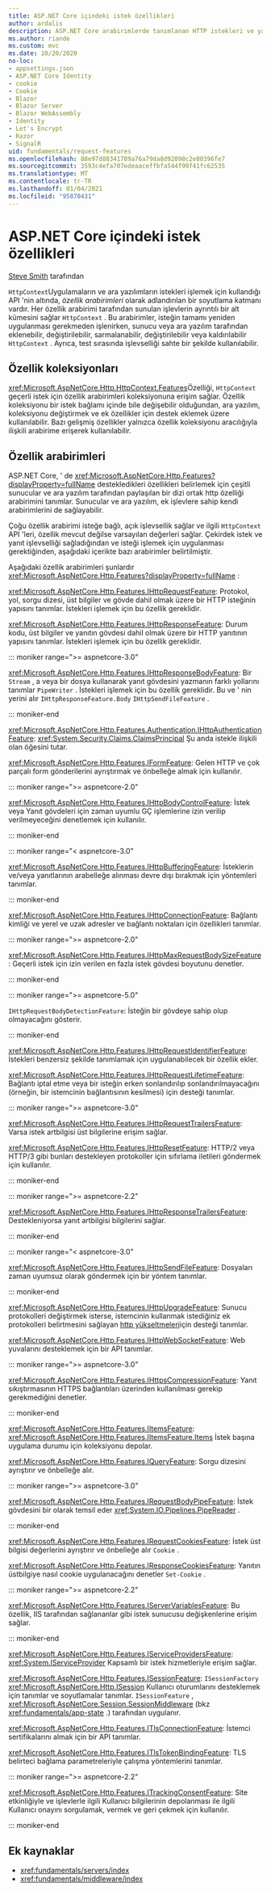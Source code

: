 ```yaml
---
title: ASP.NET Core içindeki istek özellikleri
author: ardalis
description: ASP.NET Core arabirimlerde tanımlanan HTTP istekleri ve yanıtları ile ilgili Web sunucusu uygulama ayrıntıları hakkında bilgi edinin.
ms.author: riande
ms.custom: mvc
ms.date: 10/20/2020
no-loc:
- appsettings.json
- ASP.NET Core Identity
- cookie
- Cookie
- Blazor
- Blazor Server
- Blazor WebAssembly
- Identity
- Let's Encrypt
- Razor
- SignalR
uid: fundamentals/request-features
ms.openlocfilehash: 88e97d88341789a76a79da8d92098c2e00396fe7
ms.sourcegitcommit: 3593c4efa707edeaaceffbfa544f99f41fc62535
ms.translationtype: MT
ms.contentlocale: tr-TR
ms.lasthandoff: 01/04/2021
ms.locfileid: "95870431"
---
```

# <a name="request-features-in-aspnet-core"></a>ASP.NET Core içindeki istek özellikleri

[Steve Smith](https://ardalis.com/) tarafından

`HttpContext`Uygulamaların ve ara yazılımların istekleri işlemek için kullandığı API 'nin altında, *özellik arabirimleri* olarak adlandırılan bir soyutlama katmanı vardır. Her özellik arabirimi tarafından sunulan işlevlerin ayrıntılı bir alt kümesini sağlar `HttpContext` . Bu arabirimler, isteğin tamamı yeniden uygulanması gerekmeden işlenirken, sunucu veya ara yazılım tarafından eklenebilir, değiştirilebilir, sarmalanabilir, değiştirilebilir veya kaldırılabilir `HttpContext` . Ayrıca, test sırasında işlevselliği sahte bir şekilde kullanılabilir.

## <a name="feature-collections"></a>Özellik koleksiyonları

<xref:Microsoft.AspNetCore.Http.HttpContext.Features>Özelliği, `HttpContext` geçerli istek için özellik arabirimleri koleksiyonuna erişim sağlar. Özellik koleksiyonu bir istek bağlamı içinde bile değişebilir olduğundan, ara yazılım, koleksiyonu değiştirmek ve ek özellikler için destek eklemek üzere kullanılabilir. Bazı gelişmiş özellikler yalnızca özellik koleksiyonu aracılığıyla ilişkili arabirime erişerek kullanılabilir.

## <a name="feature-interfaces"></a>Özellik arabirimleri

ASP.NET Core, ' de <xref:Microsoft.AspNetCore.Http.Features?displayProperty=fullName> destekledikleri özellikleri belirlemek için çeşitli sunucular ve ara yazılım tarafından paylaşılan bir dizi ortak http özelliği arabirimini tanımlar. Sunucular ve ara yazılım, ek işlevlere sahip kendi arabirimlerini de sağlayabilir.

Çoğu özellik arabirimi isteğe bağlı, açık işlevsellik sağlar ve ilgili `HttpContext` API 'leri, özellik mevcut değilse varsayılan değerleri sağlar. Çekirdek istek ve yanıt işlevselliği sağladığından ve isteği işlemek için uygulanması gerektiğinden, aşağıdaki içerikte bazı arabirimler belirtilmiştir.

Aşağıdaki özellik arabirimleri şunlardır <xref:Microsoft.AspNetCore.Http.Features?displayProperty=fullName> :

<xref:Microsoft.AspNetCore.Http.Features.IHttpRequestFeature>: Protokol, yol, sorgu dizesi, üst bilgiler ve gövde dahil olmak üzere bir HTTP isteğinin yapısını tanımlar. İstekleri işlemek için bu özellik gereklidir.

<xref:Microsoft.AspNetCore.Http.Features.IHttpResponseFeature>: Durum kodu, üst bilgiler ve yanıtın gövdesi dahil olmak üzere bir HTTP yanıtının yapısını tanımlar. İstekleri işlemek için bu özellik gereklidir.

::: moniker range=">= aspnetcore-3.0"

<xref:Microsoft.AspNetCore.Http.Features.IHttpResponseBodyFeature>: Bir `Stream` , a veya bir dosya kullanarak yanıt gövdesini yazmanın farklı yollarını tanımlar `PipeWriter` . İstekleri işlemek için bu özellik gereklidir. Bu ve ' nin yerini alır `IHttpResponseFeature.Body` `IHttpSendFileFeature` .

::: moniker-end

<xref:Microsoft.AspNetCore.Http.Features.Authentication.IHttpAuthenticationFeature>: <xref:System.Security.Claims.ClaimsPrincipal> Şu anda istekle ilişkili olan öğesini tutar.

<xref:Microsoft.AspNetCore.Http.Features.IFormFeature>: Gelen HTTP ve çok parçalı form gönderilerini ayrıştırmak ve önbelleğe almak için kullanılır.

::: moniker range=">= aspnetcore-2.0"

<xref:Microsoft.AspNetCore.Http.Features.IHttpBodyControlFeature>: İstek veya Yanıt gövdeleri için zaman uyumlu GÇ işlemlerine izin verilip verilmeyeceğini denetlemek için kullanılır.

::: moniker-end
   
::: moniker range="< aspnetcore-3.0"

<xref:Microsoft.AspNetCore.Http.Features.IHttpBufferingFeature>: İsteklerin ve/veya yanıtlarının arabelleğe alınması devre dışı bırakmak için yöntemleri tanımlar.

::: moniker-end

<xref:Microsoft.AspNetCore.Http.Features.IHttpConnectionFeature>: Bağlantı kimliği ve yerel ve uzak adresler ve bağlantı noktaları için özellikleri tanımlar.

::: moniker range=">= aspnetcore-2.0"

<xref:Microsoft.AspNetCore.Http.Features.IHttpMaxRequestBodySizeFeature>: Geçerli istek için izin verilen en fazla istek gövdesi boyutunu denetler.

::: moniker-end

::: moniker range=">= aspnetcore-5.0"

`IHttpRequestBodyDetectionFeature`: İsteğin bir gövdeye sahip olup olmayacağını gösterir.

::: moniker-end

<xref:Microsoft.AspNetCore.Http.Features.IHttpRequestIdentifierFeature>: İstekleri benzersiz şekilde tanımlamak için uygulanabilecek bir özellik ekler.

<xref:Microsoft.AspNetCore.Http.Features.IHttpRequestLifetimeFeature>: Bağlantı iptal etme veya bir isteğin erken sonlandırılıp sonlandırılmayacağını (örneğin, bir istemcinin bağlantısının kesilmesi) için desteği tanımlar.

::: moniker range=">= aspnetcore-3.0"

<xref:Microsoft.AspNetCore.Http.Features.IHttpRequestTrailersFeature>: Varsa istek artbilgisi üst bilgilerine erişim sağlar.

<xref:Microsoft.AspNetCore.Http.Features.IHttpResetFeature>: HTTP/2 veya HTTP/3 gibi bunları destekleyen protokoller için sıfırlama iletileri göndermek için kullanılır.

::: moniker-end

::: moniker range=">= aspnetcore-2.2"

<xref:Microsoft.AspNetCore.Http.Features.IHttpResponseTrailersFeature>: Destekleniyorsa yanıt artbilgisi bilgilerini sağlar.

::: moniker-end

::: moniker range="< aspnetcore-3.0"

<xref:Microsoft.AspNetCore.Http.Features.IHttpSendFileFeature>: Dosyaları zaman uyumsuz olarak göndermek için bir yöntem tanımlar.

::: moniker-end

<xref:Microsoft.AspNetCore.Http.Features.IHttpUpgradeFeature>: Sunucu protokolleri değiştirmek isterse, istemcinin kullanmak istediğiniz ek protokolleri belirtmesini sağlayan [http yükseltmeleri](https://tools.ietf.org/html/rfc2616.html#section-14.42)için desteği tanımlar.

<xref:Microsoft.AspNetCore.Http.Features.IHttpWebSocketFeature>: Web yuvalarını desteklemek için bir API tanımlar.

::: moniker range=">= aspnetcore-3.0"

<xref:Microsoft.AspNetCore.Http.Features.IHttpsCompressionFeature>: Yanıt sıkıştırmasının HTTPS bağlantıları üzerinden kullanılması gerekip gerekmediğini denetler.

::: moniker-end

<xref:Microsoft.AspNetCore.Http.Features.IItemsFeature>: <xref:Microsoft.AspNetCore.Http.Features.IItemsFeature.Items> İstek başına uygulama durumu için koleksiyonu depolar.

<xref:Microsoft.AspNetCore.Http.Features.IQueryFeature>: Sorgu dizesini ayrıştırır ve önbelleğe alır.
   
::: moniker range=">= aspnetcore-3.0"

<xref:Microsoft.AspNetCore.Http.Features.IRequestBodyPipeFeature>: İstek gövdesini bir olarak temsil eder <xref:System.IO.Pipelines.PipeReader> .
 
::: moniker-end

<xref:Microsoft.AspNetCore.Http.Features.IRequestCookiesFeature>: İstek üst bilgisi değerlerini ayrıştırır ve önbelleğe alır `Cookie` .

<xref:Microsoft.AspNetCore.Http.Features.IResponseCookiesFeature>: Yanıtın üstbilgiye nasıl cookie uygulanacağını denetler `Set-Cookie` .

::: moniker range=">= aspnetcore-2.2"

<xref:Microsoft.AspNetCore.Http.Features.IServerVariablesFeature>: Bu özellik, IIS tarafından sağlananlar gibi istek sunucusu değişkenlerine erişim sağlar.

::: moniker-end
   
<xref:Microsoft.AspNetCore.Http.Features.IServiceProvidersFeature>: <xref:System.IServiceProvider> Kapsamlı bir istek hizmetleriyle erişim sağlar.

<xref:Microsoft.AspNetCore.Http.Features.ISessionFeature>: `ISessionFactory` <xref:Microsoft.AspNetCore.Http.ISession> Kullanıcı oturumlarını desteklemek için tanımlar ve soyutlamalar tanımlar. `ISessionFeature` , <xref:Microsoft.AspNetCore.Session.SessionMiddleware> (bkz <xref:fundamentals/app-state> .) tarafından uygulanır.

<xref:Microsoft.AspNetCore.Http.Features.ITlsConnectionFeature>: İstemci sertifikalarını almak için bir API tanımlar.

<xref:Microsoft.AspNetCore.Http.Features.ITlsTokenBindingFeature>: TLS belirteci bağlama parametreleriyle çalışma yöntemlerini tanımlar.
   
::: moniker range=">= aspnetcore-2.2"
   
<xref:Microsoft.AspNetCore.Http.Features.ITrackingConsentFeature>: Site etkinliğiyle ve işlevlerle ilgili Kullanıcı bilgilerinin depolanması ile ilgili Kullanıcı onayını sorgulamak, vermek ve geri çekmek için kullanılır.
   
::: moniker-end

## <a name="additional-resources"></a>Ek kaynaklar

* <xref:fundamentals/servers/index>
* <xref:fundamentals/middleware/index>
